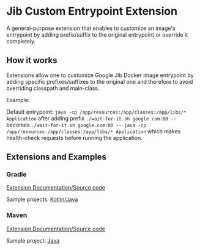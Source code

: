 # Jib Custom Entrypoint Extension

A general-purpose extension that enables to customize an image's entrypoint by adding prefix/suffix to the original entrypoint or override it completely.

## How it works

Extensions allow one to customize Google Jib Docker image entrypoint by adding specific prefixes/suffixes to the original one and therefore to avoid overriding classpath and main-class.

Example:

Default entrypoint: ```java -cp /app/resources:/app/classes:/app/libs/* Application``` after adding prefix ```./wait-for-it.sh google.com:80 --``` becomes ```./wait-for-it.sh google.com:80 -- java -cp /app/resources:/app/classes:/app/libs/* Application``` which makes health-check requests before running the application.

## Extensions and Examples

### Gradle

[Extension Documentation/Source code](lib/lib-gradle)

Sample projects: [Kotlin](sample-gradle-kotlin)/[Java](sample-gradle-java)

### Maven

[Extension Documentation/Source code](lib/lib-maven)

Sample project: [Java](sample-maven-java)
